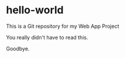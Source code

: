 # hello-world
This is a Git repository for my Web App Project

You really didn't have to read this.

Goodbye.